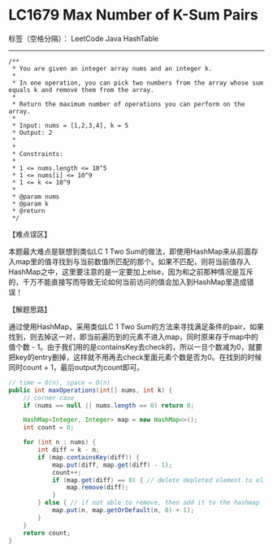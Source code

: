 # LC1679 Max Number of K-Sum Pairs
标签（空格分隔）： LeetCode Java HashTable

---
    /**
     * You are given an integer array nums and an integer k.
     *
     * In one operation, you can pick two numbers from the array whose sum equals k and remove them from the array.
     *
     * Return the maximum number of operations you can perform on the array.
     *
     * Input: nums = [1,2,3,4], k = 5
     * Output: 2
     *
     *
     * Constraints:
     *
     * 1 <= nums.length <= 10^5
     * 1 <= nums[i] <= 10^9
     * 1 <= k <= 10^9
     *
     * @param nums
     * @param k
     * @return
     */


【难点误区】

本题最大难点是联想到类似LC 1 Two Sum的做法，即使用HashMap来从前面存入map里的值寻找到与当前数值所匹配的那个。如果不匹配，则将当前值存入HashMap之中，这里要注意的是一定要加上else，因为和之前那种情况是互斥的，千万不能直接写而导致无论如何当前访问的值会加入到HashMap里造成错误！

【解题思路】

通过使用HashMap，采用类似LC 1 Two Sum的方法来寻找满足条件的pair，如果找到，则去掉这一对，即当前遍历到的元素不进入map，同时原来存于map中的值个数 - 1。由于我们用的是containsKey去check的，所以一旦个数减为0，就要把key的entry删掉，这样就不用再去check里面元素个数是否为0。在找到的时候同时count + 1，最后output为count即可。


```java
// time = O(n), space = O(n)
public int maxOperations(int[] nums, int k) {
    // corner case
    if (nums == null || nums.length == 0) return 0;

    HashMap<Integer, Integer> map = new HashMap<>();
    int count = 0;

    for (int n : nums) {
        int diff = k - n;
        if (map.containsKey(diff)) {
            map.put(diff, map.get(diff) - 1);
            count++;
            if (map.get(diff) == 0) { // delete depleted element to eliminate the key
                map.remove(diff);
            }
        } else { // if not able to remove, then add it to the hashmap
            map.put(n, map.getOrDefault(n, 0) + 1);
        }
    }
    return count;
}     
```
